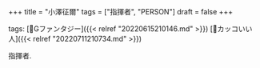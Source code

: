 +++
title = "小澤征爾"
tags = ["指揮者", "PERSON"]
draft = false
+++

tags: [🔖Gファンタジー]({{< relref "20220615210146.md" >}}) [🔖カッコいい人]({{< relref "20220711210734.md" >}})

指揮者.
